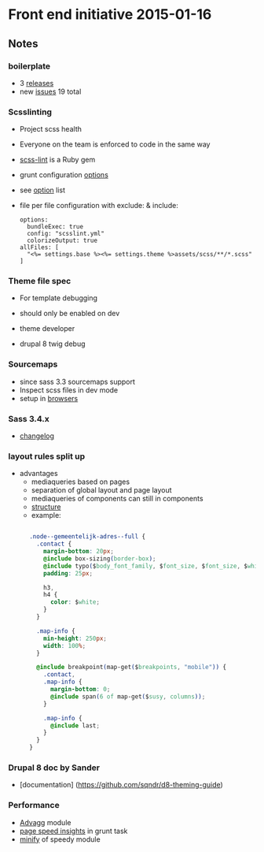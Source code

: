 # Front end initiative 2015-01-16
## Notes
  
### boilerplate
  * 3 [releases](https://github.com/Crosscheck/drupal-theme-boilerplate/releases)
  * new [issues](https://github.com/Crosscheck/drupal-theme-boilerplate/issues) 19 total

### Scsslinting
  * Project scss health
  * Everyone on the team is enforced to code in the same way
  * [scss-lint](https://github.com/causes/scss-lint) is a Ruby gem
  * grunt configuration [options](https://github.com/ahmednuaman/grunt-scss-lint)
  * see [option](https://github.com/causes/scss-lint/blob/master/lib/scss_lint/linter/README.md) list
  * file per file configuration with exclude: & include:
      
        options:
          bundleExec: true
          config: "scsslint.yml"
          colorizeOutput: true
        allFiles: [
          "<%= settings.base %><%= settings.theme %>assets/scss/**/*.scss"
        ]

### Theme file spec

  * For template debugging
  * should only be enabled on dev
  * theme developer
  * drupal 8 twig debug

    <?php if( theme_get_setting('themer_helper') ) : ?>
      <?php print __FILE__; ?>
    <?php endif; ?>

### Sourcemaps
  * since sass 3.3 sourcemaps support
  * Inspect scss files in dev mode
  * setup in [browsers](http://thesassway.com/intermediate/using-source-maps-with-sass)


### Sass 3.4.x
  * [changelog](http://sass-lang.com/documentation/file.SASS_CHANGELOG.html)


### layout rules split up
  * advantages
    * mediaqueries based on pages
    * separation of global layout and page layout
    * mediaqueries of components can still  in components
    * [structure](https://dl.dropboxusercontent.com/u/7422112/screenshots/Screen%20Shot%202015-01-16%20at%2010.48.12.png)
    * example:

```css

      .node--gemeentelijk-adres--full {
        .contact {
          margin-bottom: 20px;
          @include box-sizing(border-box);
          @include typo($body_font_family, $font_size, $font_size, $white);
          padding: 25px;

          h3,
          h4 {
            color: $white;
          }
        }

        .map-info {
          min-height: 250px;
          width: 100%;
        }

        @include breakpoint(map-get($breakpoints, "mobile")) {
          .contact,
          .map-info {
            margin-bottom: 0;
            @include span(6 of map-get($susy, columns));
          }

          .map-info {
            @include last;
          }
        }
      }
```

### Drupal 8 doc by Sander
  * [documentation] (https://github.com/sqndr/d8-theming-guide)

### Performance
  * [Advagg](https://www.drupal.org/project/advagg) module
  * [page speed insights](https://github.com/Crosscheck/drupal-theme-boilerplate/issues/43) in grunt task
  * [minify](https://www.drupal.org/project/minify) of speedy module
